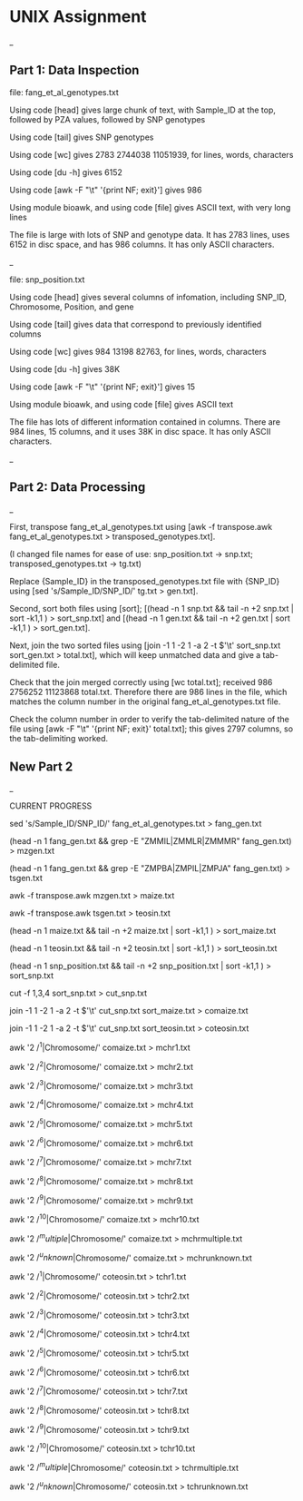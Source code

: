 # UNIX Assignment

_

## Part 1: Data Inspection

file: fang_et_al_genotypes.txt

Using code [head] gives large chunk of text, with Sample_ID at the top, followed by PZA values, followed by SNP genotypes

Using code [tail] gives SNP genotypes

Using code [wc] gives 2783  2744038 11051939, for lines, words, characters

Using code [du -h] gives 6152

Using code [awk -F "\t" '{print NF; exit}'] gives 986 

Using module bioawk, and using code [file] gives ASCII text, with very long lines


The file is large with lots of SNP and genotype data. It has 2783 lines, uses 6152 in disc space, and has 986 columns. It has only ASCII characters.

_

file: snp_position.txt

Using code [head] gives several columns of infomation, including SNP_ID, Chromosome, Position, and gene

Using code [tail] gives data that correspond to previously identified columns

Using code [wc] gives 984 13198 82763, for lines, words, characters

Using code [du -h] gives 38K 

Using code [awk -F "\t" '{print NF; exit}'] gives 15

Using module bioawk, and using code [file] gives ASCII text


The file has lots of different information contained in columns. There are 984 lines, 15 columns, and it uses 38K in disc space. It has only ASCII characters.

_

## Part 2: Data Processing

_

First, transpose fang_et_al_genotypes.txt using [awk -f transpose.awk fang_et_al_genotypes.txt > transposed_genotypes.txt].

(I changed file names for ease of use: snp_position.txt -> snp.txt; transposed_genotypes.txt -> tg.txt)

Replace {Sample_ID} in the transposed_genotypes.txt file with {SNP_ID} using [sed 's/Sample_ID/SNP_ID/' tg.txt > gen.txt].

Second, sort both files using [sort]; [(head -n 1 snp.txt && tail -n +2 snp.txt | sort -k1,1 ) > sort_snp.txt] and [(head -n 1 gen.txt && tail -n +2 gen.txt | sort -k1,1 ) > sort_gen.txt].

Next, join the two sorted files using [join -1 1 -2 1 -a 2 -t $'\t' sort_snp.txt sort_gen.txt > total.txt], which will keep unmatched data and give a tab-delimited file.

Check that the join merged correctly using [wc total.txt]; received  986  2756252 11123868 total.txt. Therefore there are 986 lines in the file, which matches the column number in the original fang_et_al_genotypes.txt file.

Check the column number in order to verify the tab-delimited nature of the file using [awk -F "\t" '{print NF; exit}' total.txt]; this gives 2797 columns, so the tab-delimiting worked.


## New Part 2

_

CURRENT PROGRESS


sed 's/Sample_ID/SNP_ID/' fang_et_al_genotypes.txt > fang_gen.txt

(head -n 1 fang_gen.txt && grep -E "ZMMIL|ZMMLR|ZMMMR" fang_gen.txt) > mzgen.txt

(head -n 1 fang_gen.txt && grep -E "ZMPBA|ZMPIL|ZMPJA" fang_gen.txt) > tsgen.txt

awk -f transpose.awk mzgen.txt > maize.txt

awk -f transpose.awk tsgen.txt > teosin.txt

(head -n 1 maize.txt && tail -n +2 maize.txt | sort -k1,1 ) > sort_maize.txt

(head -n 1 teosin.txt && tail -n +2 teosin.txt | sort -k1,1 ) > sort_teosin.txt

(head -n 1 snp_position.txt && tail -n +2 snp_position.txt | sort -k1,1 ) > sort_snp.txt

cut -f 1,3,4 sort_snp.txt > cut_snp.txt

join -1 1 -2 1 -a 2 -t $'\t' cut_snp.txt sort_maize.txt > comaize.txt

join -1 1 -2 1 -a 2 -t $'\t' cut_snp.txt sort_teosin.txt > coteosin.txt

awk '$2~/^1$|Chromosome/' comaize.txt > mchr1.txt

awk '$2~/^2$|Chromosome/' comaize.txt > mchr2.txt

awk '$2~/^3$|Chromosome/' comaize.txt > mchr3.txt

awk '$2~/^4$|Chromosome/' comaize.txt > mchr4.txt

awk '$2~/^5$|Chromosome/' comaize.txt > mchr5.txt

awk '$2~/^6$|Chromosome/' comaize.txt > mchr6.txt

awk '$2~/^7$|Chromosome/' comaize.txt > mchr7.txt

awk '$2~/^8$|Chromosome/' comaize.txt > mchr8.txt

awk '$2~/^9$|Chromosome/' comaize.txt > mchr9.txt

awk '$2~/^10$|Chromosome/' comaize.txt > mchr10.txt

awk '$2~/^multiple$|Chromosome/' comaize.txt > mchrmultiple.txt

awk '$2~/^unknown$|Chromosome/' comaize.txt > mchrunknown.txt

awk '$2~/^1$|Chromosome/' coteosin.txt > tchr1.txt

awk '$2~/^2$|Chromosome/' coteosin.txt > tchr2.txt

awk '$2~/^3$|Chromosome/' coteosin.txt > tchr3.txt

awk '$2~/^4$|Chromosome/' coteosin.txt > tchr4.txt

awk '$2~/^5$|Chromosome/' coteosin.txt > tchr5.txt

awk '$2~/^6$|Chromosome/' coteosin.txt > tchr6.txt

awk '$2~/^7$|Chromosome/' coteosin.txt > tchr7.txt

awk '$2~/^8$|Chromosome/' coteosin.txt > tchr8.txt

awk '$2~/^9$|Chromosome/' coteosin.txt > tchr9.txt

awk '$2~/^10$|Chromosome/' coteosin.txt > tchr10.txt

awk '$2~/^multiple$|Chromosome/' coteosin.txt > tchrmultiple.txt

awk '$2~/^unknown$|Chromosome/' coteosin.txt > tchrunknown.txt




